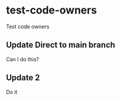 # test-code-owners
Test code owners

## Update Direct to main branch
Can I do this?

## Update 2
Do it
